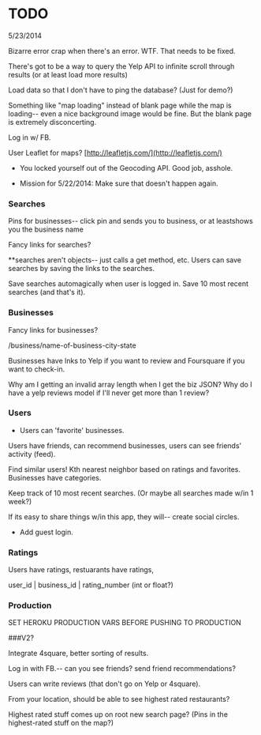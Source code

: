# TODO

5/23/2014
<!-- Need to stop users from rating a business twice. -->
<!-- Autocomplete address in search. [https://developers.google.com/maps/documentation/javascript/examples/places-autocomplete-addressform](https://developers.google.com/maps/documentation/javascript/examples/places-autocomplete-addressform) -->
<!-- Icon at map center on results show page. -->




Bizarre error crap when there's an error. WTF. That needs to be fixed.
<!-- Also, it sends users to /users? -->



There's got to be a way to query the Yelp API to infinite scroll through results (or at least load more results)

Load data so that I don't have to ping the database? (Just for demo?)

Something like "map loading" instead of blank page while the map is loading-- even a nice background image would be fine. But the blank page is extremely disconcerting.

Log in w/ FB.



User Leaflet for maps? [http://leafletjs.com/](http://leafletjs.com/)


* You locked yourself out of the Geocoding API. Good job, asshole. 

* Mission for 5/22/2014: Make sure that doesn't happen again.



### Searches

Pins for businesses-- click pin and sends you to business, or at leastshows you the business name

Fancy links for searches?

**searches aren't objects-- just calls a get method, etc. Users can save searches by saving the links to the searches.

Save searches automagically when user is logged in. Save 10 most recent searches (and that's it).



### Businesses

Fancy links for businesses?

/business/name-of-business-city-state

Businesses have lnks to Yelp if you want to review and Foursquare if you want to check-in.

Why am I getting an invalid array length when I get the biz JSON? Why do I have a yelp reviews model if I'll never get more than 1 review?


### Users

<!-- Add users. -->

* Users can 'favorite' businesses.

<!-- * Users can 'rate' businesses. -->

Users have friends, can recommend businesses, users can see friends' activity (feed).

Find similar users! Kth nearest neighbor based on ratings and favorites. Businesses have categories.


Keep track of 10 most recent searches. (Or maybe all searches made w/in 1 week?)

If its easy to share things w/in this app, they will-- create social circles.


* Add guest login.

### Ratings

Users have ratings, restuarants have ratings, 

user_id | business_id | rating_number (int or float?)



### Production

SET HEROKU PRODUCTION VARS BEFORE PUSHING TO PRODUCTION



###V2?

Integrate 4square, better sorting of results.

Log in with FB.-- can you see friends? send friend recommendations?

Users can write reviews (that don't go on Yelp or 4square).

From your location, should be able to see highest rated restaurants? 

Highest rated stuff comes up on root new search page? (Pins in the highest-rated stuff on the map?)
